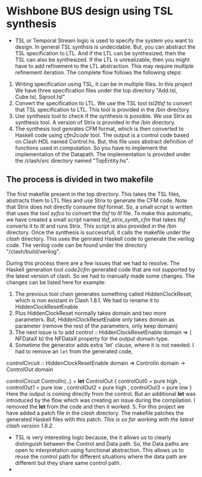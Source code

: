 # Wishbone BUS design using TSL synthesis
* TSL or Temporal Stream logic is used to specify the system you want to design. In general TSL synthsis is undecidable.
But, you can abstract the TSL specification to LTL. And if the LTL can be synthesized, then the TSL can also be synthesized. 
If the LTL is unrealizable, then you might have to add refinement to the LTL abstraction. This may require multiple refinement iteration. The complete flow follows the following steps:
1. Writing specification using TSL, it can be in multiple files. In this project We have three specification files under the top directory "Add.tsl, Cube.tsl, Sqroot.tsl"
2. Convert the specification to LTL. We use the TSL tool *tsl2tlsf* to convert that TSL specification to LTL. This tool is provided in the /bin directory 
3. Use synthesis tool to check if the synthesis is possible. We use Strix as synthesis tool. A version of Strix is provided in the /bin directory.
4. The synthesis tool genrates CFM format, which is then converted to Haskell code using *cfm2code* tool. The output is a control code based on Clash HDL named Control.hs. But, this file uses abstract definition of functions used in computation.  So  you have to implement the implementation of the Datapath. The implementation is provided under the /clash/src directory named "TopEntity.hs".

## The process is divided in two makefile
The first makefile present in the top directory. This takes the TSL files, abstracts them to LTL files and use Strix to generate the CFM code. Note that Strix does not directly consume *tlsf* format. So, a small script is written that uses the tool *syfco* to convert the *tlsf* to *ltl* file. To make this automatic, we have created a small script named *tlsf_strix_synth_cfm* that takes *tlsf* converts it to *ltl* and runs Strix. This script is also provided in the /bin directory. Once the synthesis is successfull, it calls the makefile under the *clash* directory. This uses the genrated Haskell code to generate the verilog code. The verilog code can be found under the directory "/clash/build/verilog".


During this process there are a few issues that we had to resolve. The Haskell generation tool *code2cfm* generated code that are not supported by the latest version of clash. So we had to manually made some changes. The changes can be listed here for example:
1. The previous tool chain generates something called HiddenClockReset, which is non existant in Clash 1.8.1. We had to rename it to HiddenClockResetEnable 
2. Plus HiddenClockReset normally takes domain and two more parameters. But, HiddenClockResetEnable only takes domain as parameter (remove the rest of the parameters, only keep domain)
3. The next issue is to add 
 control
  :: HiddenClockResetEnable domain
  => ( NFDataX b)
  the NFDataX property for the output domain type. 
4. Sometime the generator adds extra 'let' clause, where it is not needed. I had to remove an `let` from the generated code, 

controlCircuit
 :: HiddenClockResetEnable domain
 => ControlIn domain -> ControlOut domain

controlCircuit ControlIn{..} = 
    **let** ControlOut
      { controlOut0 = pure high
      , controlOut1 = pure low
      , controlOut2 = pure high
      , controlOut3 = pure low
      }
      Here the output is coming directly from the control. But an additional **let** was introduced by the flow which was creating an issue during the compilation. I removed the **let** from the code and then it worked.
5. For this project we have added a patch file in the *clash* directory. The makefile patches the generated Haskell files with this patch. *This is so far working with the latest clash version 1.8.2.* 

       
* TSL is very interesting logic because, the it allows us to clearly distinguish between the Control and Data path. So, the Data paths are open to interpretation using functional abstraction. This allows us to reuse the control path for different situations where the data path are different but they share same control path. 
* 

